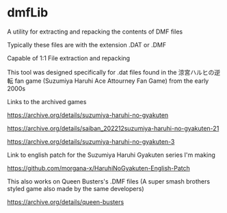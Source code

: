 # dmfLib
A utility for extracting and repacking the contents of DMF files

Typically these files are with the extension .DAT or .DMF

Capable of 1:1 File extraction and repacking

This tool was designed specifically for .dat files found in the 涼宮ハルヒの逆転 fan game (Suzumiya Haruhi Ace Attourney Fan Game) from the early 2000s


Links to the archived games

https://archive.org/details/suzumiya-haruhi-no-gyakuten

https://archive.org/details/saiban_202212suzumiya-haruhi-no-gyakuten-21

https://archive.org/details/suzumiya-haruhi-no-gyakuten-3

Link to english patch for the Suzumiya Haruhi Gyakuten series I'm making

https://github.com/morgana-x/HaruhiNoGyakuten-English-Patch

This also works on Queen Busters's .DMF files (A super smash brothers styled game also made by the same developers)

https://archive.org/details/queen-busters
